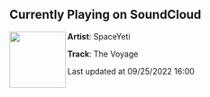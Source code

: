 ## Currently Playing on SoundCloud

[<img align="left" width="100" src="https://i1.sndcdn.com/artworks-yBhRbfz575GGW1AY-ISED1g-t500x500.jpg">](https://soundcloud.com/spaceyetimusic/the-voyage)

**Artist**: SpaceYeti 

**Track**: The Voyage

Last updated at 09/25/2022 16:00
